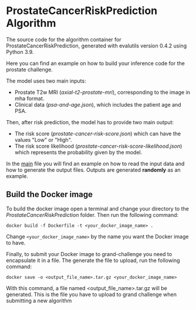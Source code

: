 # ProstateCancerRiskPrediction Algorithm

The source code for the algorithm container for
ProstateCancerRiskPrediction, generated with
evalutils version 0.4.2
using Python 3.9.

Here you can find an example on how to build your inference code for the
prostate challenge.

The model uses two main inputs:
- Prostate T2w MRI (*axial-t2-prostate-mri*), corresponding to the image in mha format.
- Clinical data (*psa-and-age.json*), which includes the patient age and PSA.

Then, after risk prediction, the model has to provide two main output:
- The risk score (*prostate-cancer-risk-score.json*) which can have the values "Low" or "High".
- The risk score likelihood (*prostate-cancer-risk-score-likelihood.json*) which represents the probability given by the model.

In the [main](process.py) file you will find an example on how to read the input data and how to generate the output files. 
Outputs are generated **randomly** as an example.

## Build the Docker image
To build the docker image open a terminal and change your directory to the *ProstateCancerRiskPrediction* folder.
Then run the following command:
```
docker build -f Dockerfile -t <your_docker_image_name> .
```
Change ```<your_docker_image_name>``` by the name you want the Docker image to have.

Finally, to submit your Docker image to grand-challenge you need to encapsulate it in a file.
The generate the file to upload, run the following command:
```
docker save -o <output_file_name>.tar.gz <your_docker_image_name>
```
With this command, a file named <output_file_name>.tar.gz will be generated. 
This is the file you have to upload to grand challenge when submitting a new algorithm
